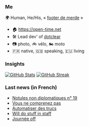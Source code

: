 ### Me

🌍 Human, He/His, « [footer de merde](https://open-time.net/post/2013/07/17/La-veritable-histoire-du-Footer-de-merde-) » 
* 🏠 https://open-time.net 
* 🛠️ Lead dev' of [dotclear](https://git.dotclear.org/dev/dotclear)
* 📷 photo, 🚲 vélo, 🏍️ moto 
* 🇫🇷 native, 🇬🇧 speaking, 🇪🇺 living

### Insights

[![GitHub Stats](https://github-readme-stats.vercel.app/api?username=franck-paul)](https://github.com/franck-paul)
[![GitHub Streak](https://github-readme-streak-stats.herokuapp.com?user=franck-paul)](https://git.io/streak-stats)

### Last news (in French)

<!-- BLOG-POST-LIST:START -->
- [Notules non diplomatiques n° 19](https://open-time.net/post/2023/02/09/Notules-non-diplomatiques-n-19)
- [Vous ne comprenez pas](https://open-time.net/post/2023/02/08/Vous-ne-comprenez-pas)
- [Automatiser des trucs](https://open-time.net/post/2023/02/07/Automatiser-des-trucs)
- [Will do stuff in staff](https://open-time.net/post/2023/02/06/Will-do-stuff-in-staff)
- [Journée off](https://open-time.net/post/2023/02/05/Journee-off)
<!-- BLOG-POST-LIST:END -->
